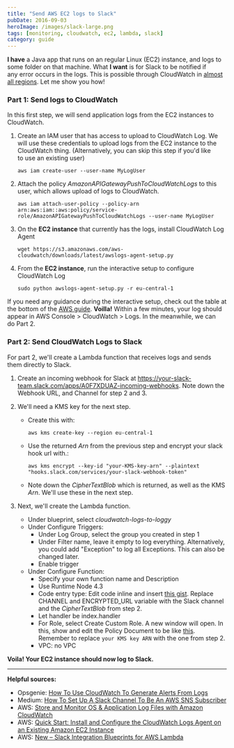 ```yaml
---
title: "Send AWS EC2 logs to Slack"
pubDate: 2016-09-03
heroImage: /images/slack-large.png
tags: [monitoring, cloudwatch, ec2, lambda, slack]
category: guide
---
```


**I have** a Java app that runs on an regular Linux (EC2) instance, and logs to some folder on that machine. What **I want** is for Slack to be notified if any error occurs in the logs. This is possible through CloudWatch in [almost all regions](http://docs.aws.amazon.com/general/latest/gr/rande.html#cwl_region). Let me show you how!

### Part 1: Send logs to CloudWatch

In this first step, we will send application logs from the EC2 instances to CloudWatch.

1.  Create an IAM user that has access to upload to CloudWatch Log. We will use these credentials to upload logs from the EC2 instance to the CloudWatch thing. (Alternatively, you can skip this step if you'd like to use an existing user)

    ```
    aws iam create-user --user-name MyLogUser
    ```

2.  Attach the policy *AmazonAPIGatewayPushToCloudWatchLogs* to this user, which allows upload of logs to CloudWatch.

    ```
    aws iam attach-user-policy --policy-arn arn:aws:iam::aws:policy/service-role/AmazonAPIGatewayPushToCloudWatchLogs --user-name MyLogUser
    ```

3.  On the **EC2 instance** that currently has the logs, install CloudWatch Log Agent

    ```
    wget https://s3.amazonaws.com/aws-cloudwatch/downloads/latest/awslogs-agent-setup.py
    ```

4.  From the **EC2 instance**, run the interactive setup to configure CloudWatch Log

    ```
    sudo python awslogs-agent-setup.py -r eu-central-1
    ```

If you need any guidance during the interactive setup, check out the table at the bottom of the [AWS guide](https://docs.aws.amazon.com/AmazonCloudWatch/latest/logs/QuickStartEC2Instance.html). **Voilla!** Within a few minutes, your log should appear in AWS Console > CloudWatch > Logs. In the meanwhile, we can do Part 2.

### Part 2: Send CloudWatch Logs to Slack

For part 2, we'll create a Lambda function that receives logs and sends them directly to Slack.

1.  Create an incoming webhook for Slack at https://your-slack-team.slack.com/apps/A0F7XDUAZ-incoming-webhooks. Note down the Webhook URL, and Channel for step 2 and 3.
2.  We'll need a KMS key for the next step.

    - Create this with:

      ```
      aws kms create-key --region eu-central-1
      ```

    - Use the returned _Arn_ from the previous step and encrypt your slack hook url with.:

      ```
      aws kms encrypt --key-id "your-KMS-key-arn" --plaintext "hooks.slack.com/services/your-slack-webhook-token"
      ```

    - Note down the _CipherTextBlob_ which is returned, as well as the KMS _Arn_. We'll use these in the next step.

3.  Next, we'll create the Lambda function.
    - Under blueprint, select _cloudwatch-logs-to-loggy_
    - Under Configure Triggers:
      - Under Log Group, select the group you created in step 1
      - Under Filter name, leave it empty to log everything. Alternatively, you could add "Exception" to log all Exceptions. This can also be changed later.
      - Enable trigger
    - Under Configure Function:
      - Specify your own function name and Description
      - Use Runtime Node 4.3
      - Code entry type: Edit code inline and insert [this gist](https://gist.github.com/tomfa/f4e090cbaff0189eba17c0fc301c63db). Replace CHANNEL and ENCRYPTED_URL variable with the Slack channel and the *CipherTextBlob* from step 2.
      - Let handler be index.handler
      - For Role, select Create Custom Role. A new window will open. In this, show and edit the Policy Document to be like [this](https://gist.github.com/tomfa/88f8a410aa16bba5fc92aff86d668df7). Remember to replace `your KMS key ARN` with the one from step 2.
      - VPC: no VPC

**Voila! Your EC2 instance should now log to Slack.**

---

**Helpful sources:**

- Opsgenie: [How To Use CloudWatch To Generate Alerts From Logs](https://blog.opsgenie.com/2014/08/how-to-use-cloudwatch-to-generate-alerts-from-logs)
- Medium: [How To Set Up A Slack Channel To Be An AWS SNS Subscriber](https://medium.com/cohealo-engineering/how-set-up-a-slack-channel-to-be-an-aws-sns-subscriber-63b4d57ad3ea#.dcbqcad2x)
- AWS: [Store and Monitor OS & Application Log Files with Amazon CloudWatch](https://aws.amazon.com/blogs/aws/cloudwatch-log-service/)
- AWS: [Quick Start: Install and Configure the CloudWatch Logs Agent on an Existing Amazon EC2 Instance](https://docs.aws.amazon.com/AmazonCloudWatch/latest/logs/QuickStartEC2Instance.html)
- AWS: [New – Slack Integration Blueprints for AWS Lambda](https://aws.amazon.com/blogs/aws/new-slack-integration-blueprints-for-aws-lambda/)
